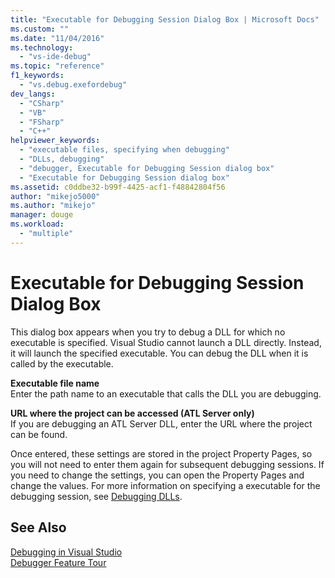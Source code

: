 ```yaml
---
title: "Executable for Debugging Session Dialog Box | Microsoft Docs"
ms.custom: ""
ms.date: "11/04/2016"
ms.technology: 
  - "vs-ide-debug"
ms.topic: "reference"
f1_keywords: 
  - "vs.debug.exefordebug"
dev_langs: 
  - "CSharp"
  - "VB"
  - "FSharp"
  - "C++"
helpviewer_keywords: 
  - "executable files, specifying when debugging"
  - "DLLs, debugging"
  - "debugger, Executable for Debugging Session dialog box"
  - "Executable for Debugging Session dialog box"
ms.assetid: c0ddbe32-b99f-4425-acf1-f48842804f56
author: "mikejo5000"
ms.author: "mikejo"
manager: douge
ms.workload: 
  - "multiple"
---
```

# Executable for Debugging Session Dialog Box
This dialog box appears when you try to debug a DLL for which no executable is specified. Visual Studio cannot launch a DLL directly. Instead, it will launch the specified executable. You can debug the DLL when it is called by the executable.  
  
 **Executable file name**  
 Enter the path name to an executable that calls the DLL you are debugging.  
  
 **URL where the project can be accessed (ATL Server only)**  
 If you are debugging an ATL Server DLL, enter the URL where the project can be found.  
  
 Once entered, these settings are stored in the project Property Pages, so you will not need to enter them again for subsequent debugging sessions. If you need to change the settings, you can open the Property Pages and change the values. For more information on specifying a executable for the debugging session, see [Debugging DLLs](../debugger/how-to-debug-from-a-dll-project.md).  
  
## See Also  
 [Debugging in Visual Studio](../debugger/index.md)  
 [Debugger Feature Tour](../debugger/debugger-feature-tour.md)